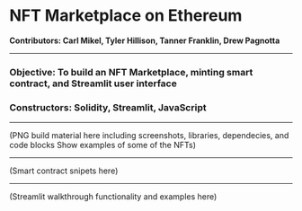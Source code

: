 
# NFT Marketplace on Ethereum

**Contributors: Carl Mikel, Tyler Hillison, Tanner Franklin, Drew Pagnotta**

---

### Objective: To build an NFT Marketplace, minting smart contract, and Streamlit user interface
### Constructors: Solidity, Streamlit, JavaScript

---

(PNG build material here including screenshots, libraries, dependecies, and code blocks
Show examples of some of the NFTs)

---

(Smart contract snipets here)

---

(Streamlit walkthrough functionality and examples here)
